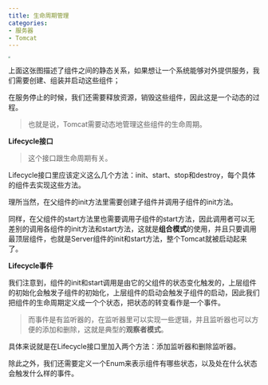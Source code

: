 ```yaml
---
title: 生命周期管理
categories: 
- 服务器
- Tomcat
---
```


<img src="https://img-blog.csdnimg.cn/e785b731c60149e3904f86f8c0fb4448.png" style="zoom:25%;" />

上面这张图描述了组件之间的静态关系，如果想让一个系统能够对外提供服务，我们需要创建、组装并启动这些组件；

在服务停止的时候，我们还需要释放资源，销毁这些组件，因此这是一个动态的过程。

> 也就是说，Tomcat需要动态地管理这些组件的生命周期。

**Lifecycle接口**

> 这个接口跟生命周期有关。

Lifecycle接口里应该定义这么几个方法：init、start、stop和destroy，每个具体的组件去实现这些方法。

理所当然，在父组件的init方法里需要创建子组件并调用子组件的init方法。

同样，在父组件的start方法里也需要调用子组件的start方法，因此调用者可以无差别的调用各组件的init方法和start方法，这就是**组合模式**的使用，并且只要调用最顶层组件，也就是Server组件的init和start方法，整个Tomcat就被启动起来了。

**Lifecycle事件**

我们注意到，组件的init和start调用是由它的父组件的状态变化触发的，上层组件的初始化会触发子组件的初始化，上层组件的启动会触发子组件的启动，因此我们把组件的生命周期定义成一个个状态，把状态的转变看作是一个事件。

> 而事件是有监听器的，在监听器里可以实现一些逻辑，并且监听器也可以方便的添加和删除，这就是典型的**观察者模式**。

具体来说就是在Lifecycle接口里加入两个方法：添加监听器和删除监听器。

除此之外，我们还需要定义一个Enum来表示组件有哪些状态，以及处在什么状态会触发什么样的事件。

